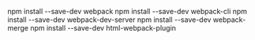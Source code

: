 npm install --save-dev webpack
npm install --save-dev webpack-cli
npm install --save-dev webpack-dev-server
npm install --save-dev webpack-merge
npm install --save-dev html-webpack-plugin
